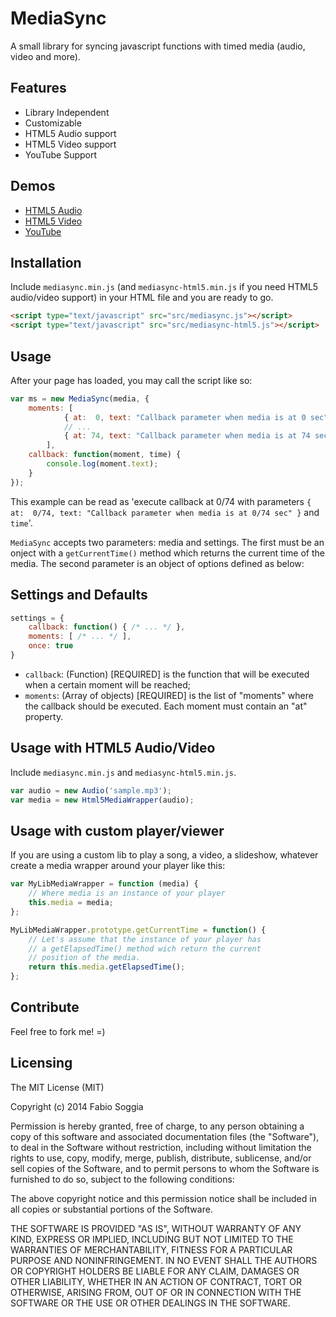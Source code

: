 # MediaSync
A small library for syncing javascript functions with timed media (audio, video and more).


## Features
* Library Independent
* Customizable
* HTML5 Audio support
* HTML5 Video support
* YouTube Support


## Demos
* [HTML5 Audio](http://fabiosoggia.github.io/MediaSync/examples/example-01-audio.html)
* [HTML5 Video](http://fabiosoggia.github.io/MediaSync/examples/example-02-video.html)
* [YouTube](http://fabiosoggia.github.io/MediaSync/examples/example-03-youtube.html)


## Installation

Include `mediasync.min.js` (and `mediasync-html5.min.js` if you need HTML5 audio/video support) in your HTML file and you are ready to go.

```html
<script type="text/javascript" src="src/mediasync.js"></script>
<script type="text/javascript" src="src/mediasync-html5.js"></script>
```


## Usage

After your page has loaded, you may call the script like so:

```javascript
var ms = new MediaSync(media, {
	moments: [
			{ at:  0, text: "Callback parameter when media is at 0 sec" },
			// ...
			{ at: 74, text: "Callback parameter when media is at 74 sec" },
		],
	callback: function(moment, time) {
		console.log(moment.text);
	}
});
```

This example can be read as 'execute callback at 0/74 with parameters `{ at:  0/74, text: "Callback parameter when media is at 0/74 sec" }` and `time`'.

`MediaSync` accepts two parameters: media and settings. The first must be an onject with a `getCurrentTime()` method which returns the current time of the media. The second parameter is an object of options defined as below:


## Settings and Defaults
```javascript
settings = {
	callback: function() { /* ... */ },
	moments: [ /* ... */ ],
	once: true
}
```

* `callback`: (Function) [REQUIRED] is the function that will be executed when a certain moment will be reached;
* `moments`: (Array of objects) [REQUIRED] is the list of "moments" where the callback should be executed. Each moment must contain an "at" property.


## Usage with HTML5 Audio/Video
Include `mediasync.min.js` and `mediasync-html5.min.js`.

```javascript
var audio = new Audio('sample.mp3');
var media = new Html5MediaWrapper(audio);
```


## Usage with custom player/viewer
If you are using a custom lib to play a song, a video, a slideshow, whatever create a media wrapper around your player like this:

```javascript
var MyLibMediaWrapper = function (media) {
	// Where media is an instance of your player
	this.media = media;
};

MyLibMediaWrapper.prototype.getCurrentTime = function() {
	// Let's assume that the instance of your player has
	// a getElapsedTime() method wich return the current
	// position of the media.
	return this.media.getElapsedTime();
};
```


## Contribute
Feel free to fork me! =)


## Licensing
The MIT License (MIT)

Copyright (c) 2014 Fabio Soggia

Permission is hereby granted, free of charge, to any person obtaining a copy
of this software and associated documentation files (the "Software"), to deal
in the Software without restriction, including without limitation the rights
to use, copy, modify, merge, publish, distribute, sublicense, and/or sell
copies of the Software, and to permit persons to whom the Software is
furnished to do so, subject to the following conditions:

The above copyright notice and this permission notice shall be included in
all copies or substantial portions of the Software.

THE SOFTWARE IS PROVIDED "AS IS", WITHOUT WARRANTY OF ANY KIND, EXPRESS OR
IMPLIED, INCLUDING BUT NOT LIMITED TO THE WARRANTIES OF MERCHANTABILITY,
FITNESS FOR A PARTICULAR PURPOSE AND NONINFRINGEMENT. IN NO EVENT SHALL THE
AUTHORS OR COPYRIGHT HOLDERS BE LIABLE FOR ANY CLAIM, DAMAGES OR OTHER
LIABILITY, WHETHER IN AN ACTION OF CONTRACT, TORT OR OTHERWISE, ARISING FROM,
OUT OF OR IN CONNECTION WITH THE SOFTWARE OR THE USE OR OTHER DEALINGS IN
THE SOFTWARE.